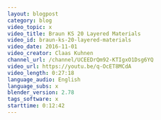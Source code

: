 ```yaml
---
layout: blogpost
category: blog
video_topic: x
video_title: Braun KS 20 Layered Materials
video_id: braun-ks-20-layered-materials
video_date: 2016-11-01
video_creator: Claas Kuhnen
channel_url: /channel/UCEEDrQm92-KTIgxO1Dsg6YQ
video_url: https://youtu.be/q-OcET8MCdA
video_length: 0:27:18
language_audio: English
language_subs: x
blender_version: 2.78
tags_software: x
starttime: 0:12:42
---
```

